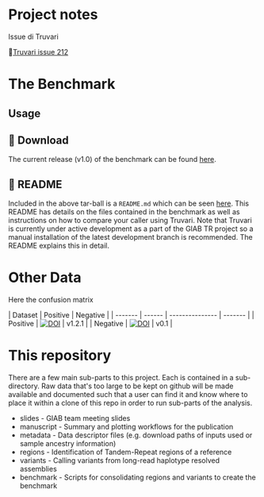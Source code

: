 Project notes
==============

Issue di Truvari 

📝[Truvari issue 212](https://github.com/ACEnglish/truvari/issues/212)


The Benchmark
=============

## Usage 


## 💾 Download
The current release (v1.0) of the benchmark can be found
[here](https://ftp-trace.ncbi.nlm.nih.gov/ReferenceSamples/giab/release/AshkenazimTrio/HG002_NA24385_son/TandemRepeats_v1.0/).

## 📜 README
Included in the above tar-ball is a `README.md` which can be seen
[here](https://github.com/ACEnglish/adotto/tree/main/benchmark/GIABTR_benchmark.6.26/README.md).
This README has details on the files contained in the benchmark as well as instructions on how to compare your
caller using Truvari. Note that Truvari is currently under active development as a part of the GIAB TR project 
so a manual installation of the latest development branch is recommended. The README explains this in detail.


Other Data
==========
Here the confusion matrix

| Dataset | Positive | Negative |
| ------- | ------ | --------------- | ------- |
| Positive | [![DOI](https://zenodo.org/badge/DOI/10.5281/zenodo.13987414.svg)](https://doi.org/10.5281/zenodo.13987414) | v1.2.1 | 
| Negative | [![DOI](https://zenodo.org/badge/DOI/10.5281/zenodo.6975244.svg)](https://doi.org/10.5281/zenodo.6975244) | v0.1 | 

This repository
===============
There are a few main sub-parts to this project. Each is contained in a sub-directory. Raw data that's too large to be
kept on github will be made available and documented such that a user can find it and know where to place it within
a clone of this repo in order to run sub-parts of the analysis.

* slides - GIAB team meeting slides
* manuscript - Summary and plotting workflows for the publication
* metadata - Data descriptor files (e.g. download paths of inputs used or sample ancestry information)
* regions - Identification of Tandem-Repeat regions of a reference
* variants - Calling variants from long-read haplotype resolved assemblies
* benchmark - Scripts for consolidating regions and variants to create the benchmark

